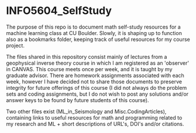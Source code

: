 # INFO5604_SelfStudy
The purpose of this repo is to document math self-study resources for a machine learning class at CU Boulder.
Slowly, it is shaping up to function also as a bookmarks folder, keeping track of useful resources for my course project.

The files shared in this repository consist mainly of lectures from a geophysical inverse theory course in which I am registered as an 'observer' in CANVAS. This course meets once per week, and it is taught by my graduate advisor. There are homework assignments associated with each week, however I have decided not to share those documents to preserve integrity for future offerings of this course (I did not always do the problem sets and coding assignments, but I do not wish to post any solutions and/or answer keys to be found by future students of this course). 

Two other files exist (ML_in_Seismology and Misc.CodingArticles), containing links to useful resources for math and programming related to my research and ML + short descriptions of URL's, DOI's and/or citations.
